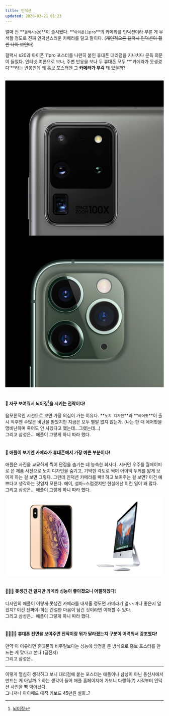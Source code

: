 ```yaml
---
title: 인덕션
updated: 2020-03-21 01:23
---
```


얼마 전 **`갤럭시s20`**이 출시됐다. **`아이폰11pro`**의 카메라를 인덕션이라 부른 게 무색할 정도로 진짜 인덕션스러운 카메라를 달고 말이다. (~~개인적으론 갤럭시 인덕션이 훨씬 나아 보인다~~)

갤럭시 s20과 아이폰 11pro 포스터를 나란히 붙인 휴대폰 대리점을 지나치다 문득 의문이 들었다.
인터넷 여론으로 보나, 주변 반응을 보나 두 휴대폰 모두 **'카메라가 못생겼다'**라는 반응인데 왜 홍보 포스터엔 그 **카메라가 부각** 돼 있을까?
<br>
<br>

![Img](/assets/induction2.jpg)
<br>
<br>

#### 🧍‍ 자꾸 보여줘서 뇌이징[^1]을 시키는 전략이다!<br>
음모론적인 시선으로 보면 가장 의심이 가는 이유다. **`노치 디자인`**과 **`에어팟`**이 출시 직후엔 수많은 비난을 받았지만 지금은 모두 별말 없지 않는가. (나는 한 때 에어팟을 맹비난하며 죽어도 안 사겠다고 했는데...그랬는데...)
<br>그리고 삼성은... 애플이 그렇게 하니 따라 했다.
<br>
<br>

#### 👫 애플이 보기엔 카메라가 휴대폰에서 가장 예쁜 부분이다!<br>
애플은 사진을 교묘하게 찍어 단점을 숨기는 데 능숙한 회사다. 시커먼 우주를 월페이퍼로 쓴 제품 사진으로 노치 디자인을 숨기고, 기막힌 각도로 찍어 아이맥 두께를 얇게 보이게 하는 걸 보면 그렇다. 그런데 인덕션 카메라를 빡!! 하고 보여주는 걸 보면? 이건 예쁘다고 생각하는 것일지 모른다. 에이, 설마~스럽겠지만 현실에선 이런 일이 꽤 많다.
<br>그리고 삼성은... 애플이 그렇게 하니 따라 했다.

![Img](/assets/notch.jpg)
<br>
<br>

#### 👨‍👩‍👧 못생긴 건 알지만 카메라 성능이 좋아졌으니 어필하겠다!<br>
디자인의 애플이 이렇게 못생긴 카메라를 내세울 정도면 카메라가 얼~~마나 좋은지 알겠지? 이건 진짜야-하는 간절한 마음이 담긴 것이라면 이해할 수 있다.
<br>그리고 삼성은... 애플이 그렇게 하니 따라 했다.
<br>
<br>


#### 👨‍👩‍👧‍👦 휴대폰 전면을 보여주면 전작이랑 뭐가 달라졌는지 구분이 어려워서 강조했다!<br>
만약 이 이유라면 휴대폰의 비주얼보다는 성능에 방점을 둔 방식으로 홍보 포스터를 만드는 게 맞다고 본다.(급진지)
<br>그리고 삼성은...
<br>

---

이렇게 열심히 생각하고 보니 대리점에 붙는 포스터는 애플이나 삼성이 아닌 통신사에서 만드는 게 아닐까..? 하는 생각이 들어 애플 홈페이지에 가보니 다행히(?) 시작부터 인덕션 사진을 뽝 박아놨다.<br>
그나저나 아이패드 매직 키보드 45만원 실화..?



[^1]:[뇌이징](https://namu.wiki/w/%EB%87%8C%EC%9D%B4%EC%A7%95)
